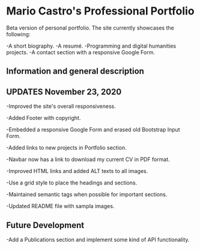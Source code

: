 # Mario Castro's Professional Portfolio

Beta version of personal portfolio. The site currently showcases the following:

-A short biography.
-A resumé.
-Programming and digital humanities projects.
-A contact section with a responsive Google Form. 

## Information and general description

## UPDATES November 23, 2020

-Improved the site's overall responsiveness.

-Added Footer with copyright.

-Embedded a responsive Google Form and erased old Bootstrap Input Form.

-Added links to new projects in Portfolio section. 

-Navbar now has a link to download my current CV in PDF format. 

-Improved HTML links and added ALT texts to all images.

-Use a grid style to place the headings and sections.

-Maintained semantic tags when possible for important sections.

-Updated README file with sampla images.

## Future Development

-Add a Publications section and implement some kind of API functionality.



